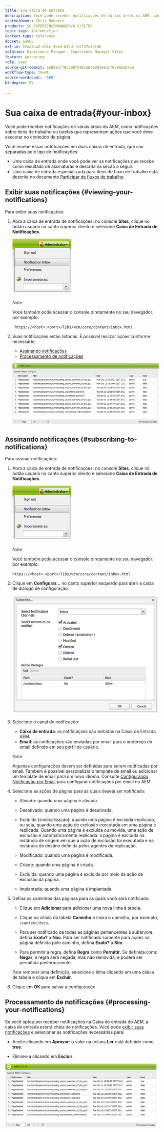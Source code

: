 ```yaml
---
title: Sua caixa de entrada
description: Você pode receber notificações de várias áreas do AEM, como notificações sobre itens de trabalho ou tarefas que representam ações que você deve executar no conteúdo da página.
contentOwner: Chris Bohnert
products: SG_EXPERIENCEMANAGER/6.5/SITES
topic-tags: introduction
content-type: reference
docset: aem65
exl-id: 52ea2ca2-eb1c-4bed-b52d-feef37c6afd6
solution: Experience Manager, Experience Manager Sites
feature: Authoring
role: User
source-git-commit: a28883778c5e8fb90cbbd0291ded17059ab2ba7e
workflow-type: tm+mt
source-wordcount: '569'
ht-degree: 0%

---
```


# Sua caixa de entrada{#your-inbox}

Você pode receber notificações de várias áreas do AEM, como notificações sobre itens de trabalho ou tarefas que representam ações que você deve executar no conteúdo da página.

Você recebe essas notificações em duas caixas de entrada, que são separadas pelo tipo de notificações:

* Uma caixa de entrada onde você pode ver as notificações que recebe como resultado de assinaturas é descrita na seção a seguir.
* Uma caixa de entrada especializada para itens de fluxo de trabalho está descrita no documento [Participar de fluxos de trabalho](/help/sites-classic-ui-authoring/classic-workflows-participating.md).

## Exibir suas notificações {#viewing-your-notifications}

Para exibir suas notificações:

1. Abra a caixa de entrada de notificações: no console **Sites**, clique no botão usuário no canto superior direito e selecione **Caixa de Entrada de Notificações**.

   ![screen_shot_2012-02-08at105226am](assets/screen_shot_2012-02-08at105226am.png)

   >[!NOTE]
   >
   >Você também pode acessar o console diretamente no seu navegador; por exemplo:
   >
   >
   >` https://<host>:<port>/libs/wcm/core/content/inbox.html`

1. Suas notificações estão listadas. É possível realizar ações conforme necessário:

   * [Assinando notificações](#subscribing-to-notifications)
   * [Processamento de notificações](#processing-your-notifications)

   ![chlimage_1-4](assets/chlimage_1-4.jpeg)

## Assinando notificações {#subscribing-to-notifications}

Para assinar notificações:

1. Abra a caixa de entrada de notificações: no console **Sites**, clique no botão usuário no canto superior direito e selecione **Caixa de Entrada de Notificações**.

   ![screen_shot_2012-02-08at105226am-1](assets/screen_shot_2012-02-08at105226am-1.png)

   >[!NOTE]
   >
   >Você também pode acessar o console diretamente no seu navegador; por exemplo:
   >
   >
   >`https://<host>:<port>/libs/wcm/core/content/inbox.html`

1. Clique em **Configurar...** no canto superior esquerdo para abrir a caixa de diálogo de configuração.

   ![screen_shot_2012-02-08at11056am](assets/screen_shot_2012-02-08at111056am.png)

1. Selecione o canal de notificação:

   * **Caixa de entrada**: as notificações são exibidas na Caixa de Entrada AEM.
   * **Email**: as notificações são enviadas por email para o endereço de email definido em seu perfil de usuário.

   >[!NOTE]
   >
   >Algumas configurações devem ser definidas para serem notificadas por email. Também é possível personalizar o template de email ou adicionar um template de email para um novo idioma. Consulte [Configurando Notificação por Email](/help/sites-administering/notification.md#configuringemailnotification) para configurar notificações por email no AEM.

1. Selecione as ações de página para as quais deseja ser notificado:

   * Ativado: quando uma página é ativada.
   * Desativado: quando uma página é desativada.
   * Excluída (sindicalização): quando uma página é excluída-replicada, ou seja, quando uma ação de exclusão executada em uma página é replicada.
Quando uma página é excluída ou movida, uma ação de exclusão é automaticamente replicada: a página é excluída na instância de origem em que a ação de exclusão foi executada e na instância de destino definida pelos agentes de replicação.

   * Modificado: quando uma página é modificada.
   * Criado: quando uma página é criada.
   * Excluída: quando uma página é excluída por meio da ação de exclusão da página.
   * Implantada: quando uma página é implantada.

1. Defina os caminhos das páginas para as quais você será notificado:

   * Clique em **Adicionar** para adicionar uma nova linha à tabela.
   * Clique na célula da tabela **Caminho** e insira o caminho, por exemplo, `/content/docs`.

   * Para ser notificado de todas as páginas pertencentes à subárvore, defina **Exato?** a **Não**.
Para ser notificado somente para ações na página definida pelo caminho, defina **Exato?** a **Sim**.

   * Para permitir a regra, defina **Regra** como **Permitir**. Se definida como **Negar**, a regra será negada, mas não removida, e poderá ser permitida posteriormente.

   Para remover uma definição, selecione a linha clicando em uma célula de tabela e clique em **Excluir**.

1. Clique em **OK** para salvar a configuração.

## Processamento de notificações {#processing-your-notifications}

Se você optou por receber notificações na Caixa de entrada do AEM, a caixa de entrada estará cheia de notificações. Você pode [exibir suas notificações](#viewing-your-notifications) e selecionar as notificações necessárias para:

* Aceite clicando em **Aprovar**: o valor na coluna **Ler** está definido como **true**.

* Elimine-a clicando em **Excluir**.

![chlimage_1-5](assets/chlimage_1-5.jpeg)
